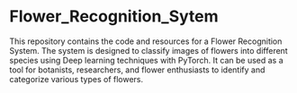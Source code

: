 # Flower_Recognition_Sytem
This repository contains the code and resources for a Flower Recognition System. The system is designed to classify images of flowers into different species using Deep learning techniques with PyTorch. It can be used as a tool for botanists, researchers, and flower enthusiasts to identify and categorize various types of flowers.
